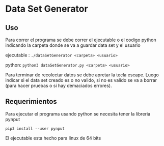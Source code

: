 # Data Set Generator

## Uso
Para correr el programa se debe correr el ejecutable o el codigo python indicando la carpeta donde se va a guardar data set y el usuario

ejecutable : `./dataSetGenerator <carpeta> <usuario>`

python: `python3 dataSetGenerator.py <carpeta> <usuario>`

Para terminar de recolectar datos se debe apretar la tecla escape. Luego indicar si el data set creado es o no valido, si no es valido se va a borrar (para hacer pruebas o si hay demaciados errores). 

## Requerimientos

Para ejecutar el programa usando python se necesita tener la libreria pynput

`pip3 install --user pynput`

El ejecutable esta hecho para linux de 64 bits

